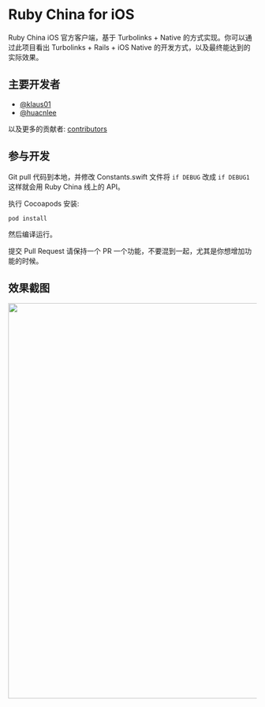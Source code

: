 # Ruby China for iOS

Ruby China iOS 官方客户端，基于 Turbolinks + Native 的方式实现。你可以通过此项目看出 Turbolinks + Rails + iOS Native 的开发方式，以及最终能达到的实际效果。

## 主要开发者

- [@klaus01](https://github.com/klaus01)
- [@huacnlee](https://github.com/huacnlee)

以及更多的贡献者: [contributors](/ruby-china/ruby-china-turbolinks/graphs/contributors)

## 参与开发

Git pull 代码到本地，并修改 Constants.swift 文件将 `if DEBUG` 改成 `if DEBUG1` 这样就会用 Ruby China 线上的 API。

执行 Cocoapods 安装:

```
pod install
```

然后编译运行。

提交 Pull Request 请保持一个 PR 一个功能，不要混到一起，尤其是你想增加功能的时候。

## 效果截图

<a href="https://cloud.githubusercontent.com/assets/5518/17797961/c37b93a8-65ff-11e6-9f3d-451e23152dc4.png"><img src="https://cloud.githubusercontent.com/assets/5518/17797961/c37b93a8-65ff-11e6-9f3d-451e23152dc4.png" width="800"></a>
